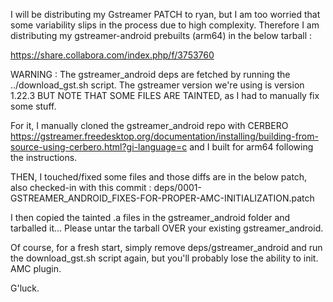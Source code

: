 I will be distributing my Gstreamer PATCH to ryan, but I am too
worried that some variability slips in the process due to high
complexity. Therefore I am distributing my  gstreamer-android
prebuilts (arm64) in the below tarball :

https://share.collabora.com/index.php/f/3753760
    
WARNING : The gstreamer_android deps are fetched by running the
../download_gst.sh script. The gstreamer version we're using is
version 1.22.3 BUT NOTE THAT SOME FILES ARE TAINTED, as I had
to manually fix some stuff.
    
For it, I manually cloned the gstreamer_android repo with CERBERO
https://gstreamer.freedesktop.org/documentation/installing/building-from-source-using-cerbero.html?gi-language=c
and I built for arm64 following the instructions.
    
THEN, I touched/fixed some files and those diffs are in the
below patch, also checked-in with this commit :
deps/0001-GSTREAMER_ANDROID_FIXES-FOR-PROPER-AMC-INITIALIZATION.patch
   
I then copied the tainted .a files in the gstreamer_android folder and tarballed it... Please untar the tarball OVER your existing gstreamer_android.

Of course, for a fresh start, simply remove
deps/gstreamer_android and run the download_gst.sh script again, but
you'll probably lose the ability to init. AMC plugin.
    
G'luck.

